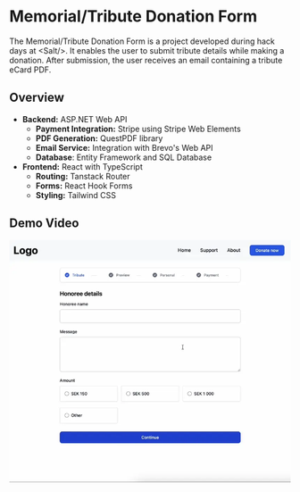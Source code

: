 # Memorial/Tribute Donation Form

The Memorial/Tribute Donation Form is a project developed during hack days at \<Salt\/\>. It enables the user to submit tribute details while making a donation. After submission, the user receives an email containing a tribute eCard PDF.

## Overview
* __Backend:__ ASP.NET Web API
  * __Payment Integration:__ Stripe using Stripe Web Elements
  * __PDF Generation:__ QuestPDF library
  * __Email Service:__ Integration with Brevo's Web API
  * __Database__: Entity Framework and SQL Database
* __Frontend:__ React with TypeScript
  * __Routing:__ Tanstack Router
  * __Forms:__ React Hook Forms
  * __Styling:__ Tailwind CSS

## Demo Video
![](https://raw.githubusercontent.com/pontuslofgren/memorial-donation/main/Recording.webp)
